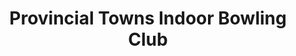 ---
title: "Provincial Towns Indoor Bowling Club"
address: "Provincial Towns Indoor Bowling Club, Ballybrakes Business Park, Ballymoney, Antrim, BT53 6LW"
tel: "+44 (0)28 2766 4806"
county: "Antrim"
category: "Bowling"
type: "Content"
lat: "55.062957763671875"
lng: "-6.52543306350708"
---